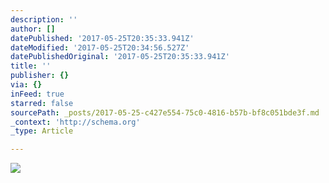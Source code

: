 ```yaml
---
description: ''
author: []
datePublished: '2017-05-25T20:35:33.941Z'
dateModified: '2017-05-25T20:34:56.527Z'
datePublishedOriginal: '2017-05-25T20:35:33.941Z'
title: ''
publisher: {}
via: {}
inFeed: true
starred: false
sourcePath: _posts/2017-05-25-c427e554-75c0-4816-b57b-bf8c051bde3f.md
_context: 'http://schema.org'
_type: Article

---
```

![](https://the-grid-user-content.s3-us-west-2.amazonaws.com/59ea168f-d08e-4245-9fce-6175ba3a0db6.jpg)